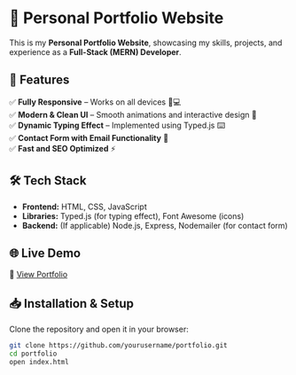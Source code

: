# 🚀 Personal Portfolio Website  

This is my **Personal Portfolio Website**, showcasing my skills, projects, and experience as a **Full-Stack (MERN) Developer**.  

## 🌟 Features  
✅ **Fully Responsive** – Works on all devices 📱💻  
✅ **Modern & Clean UI** – Smooth animations and interactive design 🎨  
✅ **Dynamic Typing Effect** – Implemented using Typed.js ⌨️  
✅ **Contact Form with Email Functionality** 📩  
✅ **Fast and SEO Optimized** ⚡  

## 🛠️ Tech Stack  
- **Frontend:** HTML, CSS, JavaScript  
- **Libraries:** Typed.js (for typing effect), Font Awesome (icons)  
- **Backend:** (If applicable) Node.js, Express, Nodemailer (for contact form)  

## 🌐 Live Demo  
🔗 [View Portfolio](Your_Live_Demo_Link_Here)  

## 📥 Installation & Setup  
Clone the repository and open it in your browser:  

```bash
git clone https://github.com/yourusername/portfolio.git
cd portfolio
open index.html
